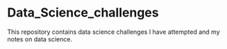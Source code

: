 # Data_Science_challenges
This repository contains data science challenges I have attempted and my notes on data science.
